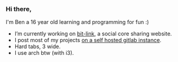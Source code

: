 ### Hi there,
I'm Ben a 16 year old learning and programming for fun :)

- I’m currently working on [bit-link](https://gitlab.101100.ca), a social core sharing website.
- I post most of my projects [on a self hosted gitlab instance](https://gitlab.101100.ca).
- Hard tabs, 3 wide.
- I use arch btw (with i3).
